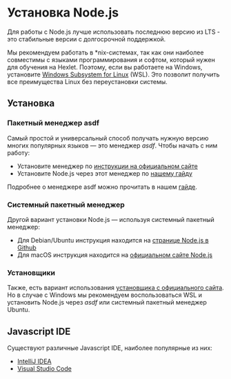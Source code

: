 # Установка Node.js

Для работы с Node.js лучше использовать последнюю версию из LTS - это стабильные версии с долгосрочной поддержкой.

Мы рекомендуем работать в *nix-системах, так как они наиболее совместимы с языками программирования и софтом, который нужен для обучения на Hexlet. Поэтому, если вы работаете на Windows, установите [Windows Subsystem for Linux](https://docs.microsoft.com/ru-ru/windows/wsl/install-win10) (WSL). Это позволит получить все преимущества Linux без переустановки системы.

## Установка

### Пакетный менеджер asdf

Самый простой и универсальный способ получать нужную версию многих популярных языков — это менеджер *asdf*. Чтобы начать с ним работу:
* Установите менеджер по [инструкции на официальном сайте](https://asdf-vm.com/guide/getting-started.html#_3-install-asdf)
* Установите Node.js через этот менеджер по [нашему гайду](https://guides.hexlet.io/version_managers/#универсальный-менеджер)

Подробнее о менеджере asdf можно прочитать в нашем [гайде](https://guides.hexlet.io/version_managers/#%D1%83%D0%BD%D0%B8%D0%B2%D0%B5%D1%80%D1%81%D0%B0%D0%BB%D1%8C%D0%BD%D1%8B%D0%B9-%D0%BC%D0%B5%D0%BD%D0%B5%D0%B4%D0%B6%D0%B5%D1%80).


### Системный пакетный менеджер

Другой вариант установки Node.js — используя системный пакетный менеджер:
* Для Debian/Ubuntu инструкция находится на [странице Node.js в Github](https://github.com/nodesource/distributions/blob/master/README.md#installation-instructions)
* Для macOS инструкция находится на [официальном сайте Node.js](https://nodejs.org/en/download/package-manager/#macos)


### Установщики

Также, есть вариант использования [установщика с официального сайта](https://nodejs.org/en/download/). Но в случае с Windows мы рекомендуем воспользоваться WSL и установить Node.js через *asdf* или системный пакетный менеджер Ubuntu.


## Javascript IDE

Существуют различные Javascript IDE, наиболее популярные из них:
* [IntelliJ IDEA](https://www.jetbrains.com/ru-ru/webstorm/)
* [Visual Studio Code](https://code.visualstudio.com/)
